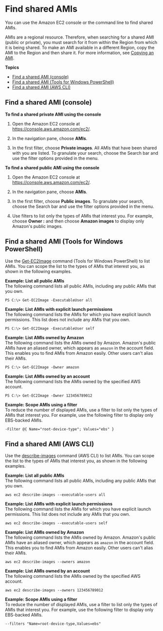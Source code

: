 # Find shared AMIs<a name="usingsharedamis-finding"></a>

You can use the Amazon EC2 console or the command line to find shared AMIs\. 

AMIs are a regional resource\. Therefore, when searching for a shared AMI \(public or private\), you must search for it from within the Region from which it is being shared\. To make an AMI available in a different Region, copy the AMI to the Region and then share it\. For more information, see [Copying an AMI](https://docs.aws.amazon.com/AWSEC2/latest/UserGuide/CopyingAMIs.html)\.

**Topics**
+ [Find a shared AMI \(console\)](#usingsharedamis-finding-console)
+ [Find a shared AMI \(Tools for Windows PowerShell\)](#find-shared-ami-powershell)
+ [Find a shared AMI \(AWS CLI\)](#usingsharedamis-finding-cli)

## Find a shared AMI \(console\)<a name="usingsharedamis-finding-console"></a>

**To find a shared private AMI using the console**

1. Open the Amazon EC2 console at [https://console\.aws\.amazon\.com/ec2/](https://console.aws.amazon.com/ec2/)\.

1. In the navigation pane, choose **AMIs**\. 

1. In the first filter, choose **Private images**\. All AMIs that have been shared with you are listed\. To granulate your search, choose the Search bar and use the filter options provided in the menu\.

**To find a shared public AMI using the console**

1. Open the Amazon EC2 console at [https://console\.aws\.amazon\.com/ec2/](https://console.aws.amazon.com/ec2/)\.

1. In the navigation pane, choose **AMIs**\.

1. In the first filter, choose **Public images**\. To granulate your search, choose the Search bar and use the filter options provided in the menu\.

1. Use filters to list only the types of AMIs that interest you\. For example, choose **Owner :** and then choose **Amazon images** to display only Amazon's public images\.

## Find a shared AMI \(Tools for Windows PowerShell\)<a name="find-shared-ami-powershell"></a>

Use the [Get\-EC2Image](https://docs.aws.amazon.com/powershell/latest/reference/items/Get-EC2Image.html) command \(Tools for Windows PowerShell\) to list AMIs\. You can scope the list to the types of AMIs that interest you, as shown in the following examples\.

**Example: List all public AMIs**  
The following command lists all public AMIs, including any public AMIs that you own\.

```
PS C:\> Get-EC2Image -ExecutableUser all
```

**Example: List AMIs with explicit launch permissions**  
The following command lists the AMIs for which you have explicit launch permissions\. This list does not include any AMIs that you own\.

```
PS C:\> Get-EC2Image -ExecutableUser self
```

**Example: List AMIs owned by Amazon**  
The following command lists the AMIs owned by Amazon\. Amazon's public AMIs have an aliased owner, which appears as `amazon` in the account field\. This enables you to find AMIs from Amazon easily\. Other users can't alias their AMIs\.

```
PS C:\> Get-EC2Image -Owner amazon
```

**Example: List AMIs owned by an account**  
The following command lists the AMIs owned by the specified AWS account\.

```
PS C:\> Get-EC2Image -Owner 123456789012
```

**Example: Scope AMIs using a filter**  
To reduce the number of displayed AMIs, use a filter to list only the types of AMIs that interest you\. For example, use the following filter to display only EBS\-backed AMIs\.

```
-Filter @{ Name="root-device-type"; Values="ebs" }
```

## Find a shared AMI \(AWS CLI\)<a name="usingsharedamis-finding-cli"></a>

Use the [describe\-images](https://docs.aws.amazon.com/cli/latest/reference/ec2/describe-images.html) command \(AWS CLI\) to list AMIs\. You can scope the list to the types of AMIs that interest you, as shown in the following examples\.

**Example: List all public AMIs**  
The following command lists all public AMIs, including any public AMIs that you own\.

```
aws ec2 describe-images --executable-users all
```

**Example: List AMIs with explicit launch permissions**  
The following command lists the AMIs for which you have explicit launch permissions\. This list does not include any AMIs that you own\.

```
aws ec2 describe-images --executable-users self
```

**Example: List AMIs owned by Amazon**  
The following command lists the AMIs owned by Amazon\. Amazon's public AMIs have an aliased owner, which appears as `amazon` in the account field\. This enables you to find AMIs from Amazon easily\. Other users can't alias their AMIs\.

```
aws ec2 describe-images --owners amazon
```

**Example: List AMIs owned by an account**  
The following command lists the AMIs owned by the specified AWS account\.

```
aws ec2 describe-images --owners 123456789012
```

**Example: Scope AMIs using a filter**  
To reduce the number of displayed AMIs, use a filter to list only the types of AMIs that interest you\. For example, use the following filter to display only EBS\-backed AMIs\.

```
--filters "Name=root-device-type,Values=ebs"
```